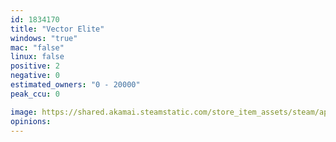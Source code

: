 ```yaml
---
id: 1834170
title: "Vector Elite"
windows: "true"
mac: "false"
linux: false
positive: 2
negative: 0
estimated_owners: "0 - 20000"
peak_ccu: 0

image: https://shared.akamai.steamstatic.com/store_item_assets/steam/apps/1834170/header.jpg?t=1655504260
opinions:
---
```

